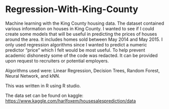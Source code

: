 # Regression-With-King-County
Machine learning with the King County housing data. The dataset contained various information on houses in King County. I wanted to see if I could create some models that will be useful in predicting the prices of houses around the area. It includes homes sold between May 2014 and May 2015. I only used regression algorithms since I wanted to predict a numeric predictor “price” which I felt would be most useful. To help prevent academic dishonesty some of the code was redacted. It can be provided upon request to recruiters or potential employers. 

Algorithms used were: Linear Regression, Decision Trees, Random Forest, Neural Network, and kNN. 

This was written in R using R studio. 

The data set can be found on kaggle: 
https://www.kaggle.com/harlfoxem/housesalesprediction/data
